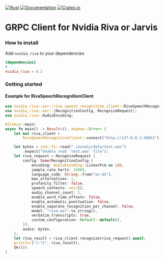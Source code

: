 [![Rust](https://github.com/jettycloud/nvidia-riva-rs/workflows/Rust/badge.svg)](https://github.com/jettycloud/nvidia-riva-rs/actions?query=workflow%3ARust)
[![Documentation](https://docs.rs/nvidia_riva/badge.svg)](https://docs.rs/nvidia_riva)
[![Crates.io](https://img.shields.io/crates/v/nvidia_riva.svg)](https://crates.io/crates/nvidia_riva)

# GRPC Client for Nvidia Riva or Jarvis

### How to install

Add `nvidia_riva` to your dependencies

```toml
[dependencies]
# ...
nvidia_riva = 0.2
```

### Getting started

#### Example for RivaSpeechRecognitionClient

```rust
use nvidia_riva::asr::riva_speech_recognition_client::RivaSpeechRecognitionClient;
use nvidia_riva::asr::{RecognitionConfig, RecognizeRequest};
use nvidia_riva::AudioEncoding;

#[tokio::main]
async fn main() -> Result<(), anyhow::Error> {
    let mut riva_client =
        RivaSpeechRecognitionClient::connect("http://127.0.0.1:50051").await?;

    let bytes = std::fs::read("./assets/data/test.wav")
        .expect("Unable read `test.wav` file");
    let riva_request = RecognizeRequest {
        config: Some(RecognitionConfig {
            encoding: AudioEncoding::LinearPcm as i32,
            sample_rate_hertz: 16000,
            language_code: String::from("en-US"),
            max_alternatives: 1,
            profanity_filter: false,
            speech_contexts: vec![],
            audio_channel_count: 1,
            enable_word_time_offsets: false,
            enable_automatic_punctuation: false,
            enable_separate_recognition_per_channel: false,
            model: "riva-asr".to_string(),
            verbatim_transcripts: true,
            custom_configuration: Default::default(),
        }),
        audio: bytes,
    };
    let riva_result = riva_client.recognize(riva_request).await;
    println!("{:?}", riva_result);
    Ok(())
}
```
